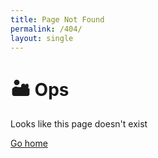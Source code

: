 ```yaml
---
title: Page Not Found
permalink: /404/
layout: single
---
```


<div class="pod" markdown=1>

# 🏜️ Ops

Looks like this page doesn't exist

[Go home](/)

</div>
